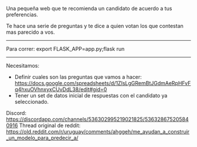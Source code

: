 Una pequeña web que te recomienda un candidato de acuerdo a tus preferencias. 

Te hace una serie de preguntas y te dice a quien votan los que contestan mas parecido a vos.

---
Para correr: export FLASK_APP=app.py;flask run

---
Necesitamos:

* Definir cuales son las preguntas que vamos a hacer: https://docs.google.com/spreadsheets/d/1ZIsLgGRemBtJGdmAeRpHFvFq4hxuOVhnxyxCUvDdL38/edit#gid=0
* Tener un set de datos inicial de respuestas con el candidato ya seleccionado.

Discord: https://discordapp.com/channels/536302995219021825/536328675205840916
Thread original de reddit: https://old.reddit.com/r/uruguay/comments/ahggeh/me_ayudan_a_construir_un_modelo_para_predecir_a/
